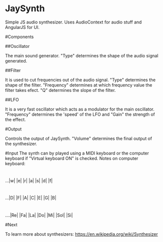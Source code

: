 # JaySynth

Simple JS audio synthesizer.
Uses AudioContext for audio stuff and AngularJS for UI.

#Components

##Oscillator

The main sound generator. "Type" determines the shape of the audio signal generated.

##Filter

It is used to cut frequencies out of the audio signal. "Type" determines the shape of the filter. "Frequency" determines at which frequency value the filter takes efect. "Q" determines the slope of the filter.

##LFO

It is a very fast oscillator which acts as a modulator for the main oscillator. "Frequency" determines the 'speed' of the LFO and "Gain" the strength of the effect.


#Output

Controls the output of JaySynth. "Volume" determines the final output of the synthesizer.

  
#Input
The synth can by played using a MIDI keyboard or the computer keyboard if "Virtual keyboard ON" is checked.
Notes on computer keyboard:
#
...|w| |e| |r|
 |a| |s| |d| |f|
#
...|D| |F| |A|
 |C| |E| |G| |B|
#
....|Re| |Fa|   |La|
 |Do| |Mi|  |Sol|  |Si|

 
#Next

To learn more about synthesizers: 
https://en.wikipedia.org/wiki/Synthesizer


